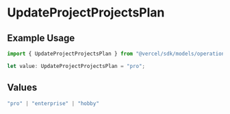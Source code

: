 # UpdateProjectProjectsPlan

## Example Usage

```typescript
import { UpdateProjectProjectsPlan } from "@vercel/sdk/models/operations/updateproject.js";

let value: UpdateProjectProjectsPlan = "pro";
```

## Values

```typescript
"pro" | "enterprise" | "hobby"
```